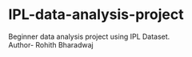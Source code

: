 # IPL-data-analysis-project
Beginner data analysis project using IPL  Dataset.
<br>
Author- Rohith Bharadwaj
